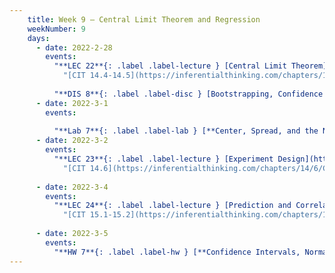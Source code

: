 ```yaml
---
    title: Week 9 – Central Limit Theorem and Regression
    weekNumber: 9
    days:
      - date: 2022-2-28
        events:
          "**LEC 22**{: .label .label-lecture } [Central Limit Theorem](http://datahub.ucsd.edu/user-redirect/git-sync?repo=https://github.com/dsc-courses/dsc10-2022-wi&subPath=lectures/lec22/lecture.ipynb) [🎥](https://www.youtube.com/playlist?list=PLDNbnocpJUhaTH1v7HEUpL2Y0nghmfIVF)":
            "[CIT 14.4-14.5](https://inferentialthinking.com/chapters/14/4/Central_Limit_Theorem.html)"
                
          "**DIS 8**{: .label .label-disc } [Bootstrapping, Confidence Intervals, and the Normal Curve](http://datahub.ucsd.edu/user-redirect/git-sync?repo=https://github.com/dsc-courses/dsc10-2022-wi&subPath=discussions/08-normal_clt/discussion.ipynb) [🎥](https://www.youtube.com/playlist?list=PLDNbnocpJUhboCWc1h5qRCfhVX_2-glcd)":
      - date: 2022-3-1
        events:
          
          "**Lab 7**{: .label .label-lab } [**Center, Spread, and the Normal Distribution (due 3/1)**](http://datahub.ucsd.edu/user-redirect/git-sync?repo=https://github.com/dsc-courses/dsc10-2022-wi&subPath=labs/07-su_normal_clt/lab.ipynb)":
      - date: 2022-3-2
        events:
          "**LEC 23**{: .label .label-lecture } [Experiment Design](http://datahub.ucsd.edu/user-redirect/git-sync?repo=https://github.com/dsc-courses/dsc10-2022-wi&subPath=lectures/lec23/lecture.ipynb) [🎥](https://www.youtube.com/playlist?list=PLDNbnocpJUhZfNzwyp2m3fFHm0mR0-rIR)":
            "[CIT 14.6](https://inferentialthinking.com/chapters/14/6/Choosing_a_Sample_Size.html)"
                
      - date: 2022-3-4
        events:
          "**LEC 24**{: .label .label-lecture } [Prediction and Correlation](http://datahub.ucsd.edu/user-redirect/git-sync?repo=https://github.com/dsc-courses/dsc10-2022-wi&subPath=lectures/lec24/lecture.ipynb) [🎥](https://www.youtube.com/playlist?list=PLDNbnocpJUhZ2fPpAJG70WV2naw_RQqWb)":
            "[CIT 15.1-15.2](https://inferentialthinking.com/chapters/15/Prediction.html)"
              
      - date: 2022-3-5
        events:
          "**HW 7**{: .label .label-hw } [**Confidence Intervals, Normal Distributions, and the CLT (due 3/5)**](http://datahub.ucsd.edu/user-redirect/git-sync?repo=https://github.com/dsc-courses/dsc10-2022-wi&subPath=homeworks/07-clt/homework.ipynb)":
---
```

